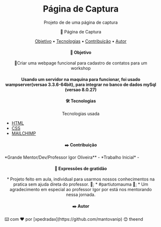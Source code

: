 
 
  <h1 align="center">Página de Captura</h1>

<p align="center">Projeto de de uma página de captura</p>



<p align="center">🚀 Página de Captura</p>

<p align="center">
 <a href="#objetivo">Objetivo</a> •
 <a href="#tecnologias">Tecnologias</a> • 
 <a href="#contribuicao">Contribuição</a> • 
 <a href="#autor">Autor</a>
</p>



<h4 align="center">  🚀 Objetivo </h4>


<p align="center">🚀Criar uma webpage funcional para cadastro de contatos para um workshop</p>



<h4 align="center"> 


Usando um servidor na maquina para funcionar, 
foi usado wampserver(versao 3.3.6-64bit), para integrar no banco de dados mySql (versao 8.0.27)
</p>


<h4 align="center">  🛠️ Tecnologias </h4>

<p align="center">Tecnologias usada</p>

- [HTML](https://https://www.w3schools.com/html/default.asp)
- [CSS](https://https://www.w3schools.com/css/css_intro.asp)
- [MAILCHIMP](https://mailchimp.com/pt-br/)

<h4 align="center"> 
✒️ Contribuição
</h4>
*Grande Mentor/Dev/Professor Igor Oliveira** - *Trabalho Inicial* - 

<h4 align="center"> 
 🎁 Expressões de gratidão
</h4>

<p align="center">
* Projeto feito em aula, individual para usarmos nossos conhecimentos na pratica sem ajuda direta do professor. 📢;
* #partiutomauma  🍺;
* Um agradecimento em especial ao professor Igor por está nos mentorando nessa jornada.</p>


<h4 align="center"> 
✒️ Autor
</h4>
⌨️ com ❤️ por [xpedradax](https://github.com/mantovanip) 😊
theend

 
 
